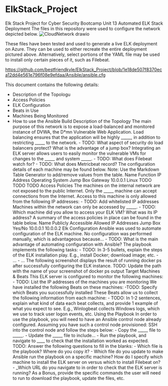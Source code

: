 # ElkStack_Project
Elk Stack Project for Cyber Security Bootcamp Unit 13
Automated ELK Stack Deployment
The files in this repository were used to configure the network depicted below.
![CloudNetwork drawio](https://user-images.githubusercontent.com/89550625/146598010-9aabf403-a936-4371-8dfc-ac491afc5690.png)

These files have been tested and used to generate a live ELK deployment on Azure. They can be used to either recreate the entire deployment pictured above.
Alternatively, select portions of the YAML file may be used to install only certain pieces of it, such as Filebeat.

https://github.com/bestfriendkyle/ElkStack_Project/blob/1e18de507f8370eca12dd4e561e796f08e9efdaa/Ansible/ansible.cfg

This document contains the following details:
- Description of the Topologu 
- Access Policies 
- ELK Configuration 
 - Beats in Use 
 - Machines Being Monitored 
- How to use the Ansible Build
Description of the Topology
The main purpose of this network is to expose a load-balanced and monitored instance of DVWA, the D*mn Vulnerable Web Application.
Load balancing ensures that the application will be highly _____, in addition to restricting _____ to the network. - TODO: What aspect of security do load balancers
protect? What is the advantage of a jump box?
Integrating an ELK server allows users to easily monitor the vulnerable VMs for changes to the _____ and system _____. - TODO: What does Filebeat watch for? - TODO:
What does Metricbeat record?
The configuration details of each machine may be found below. Note: Use the Markdown Table Generator to add/remove values from the table.
Name Function
IP
Address
Operating
System
Jump Box Gateway 10.0.0.1 Linux
TODO
TODO
TODO
Access Policies
The machines on the internal network are not exposed to the public Internet.
Only the _____ machine can accept connections from the Internet. Access to this machine is only allowed from the following IP addresses: - TODO: Add whitelisted IP
addresses
Machines within the network can only be accessed by _____. - TODO: Which machine did you allow to access your ELK VM? What was its IP address?
A summary of the access policies in place can be found in the table below.
Name Publicly Accessible
Allowed IP
Addresses
Jump Box Yes/No 10.0.0.1 10.0.0.2
Elk Configuration
Ansible was used to automate configuration of the ELK machine. No configuration was performed manually, which is advantageous because... - TODO: What is the
main advantage of automating configuration with Ansible?
The playbook implements the following tasks: - TODO: In 3-5 bullets, explain the steps of the ELK installation play. E.g., install Docker; download image; etc. - ... - ...
The following screenshot displays the result of running docker ps after successfully configuring the ELK instance.
TODO: Update the path with the name of your screenshot of docker ps output
Target Machines & Beats
This ELK server is configured to monitor the following machines: - TODO: List the IP addresses of the machines you are monitoring
We have installed the following Beats on these machines: -TODO: Specify which Beats you successfully installed
These Beats allow us to collect the following information from each machine: - TODO: In 1-2 sentences, explain what kind of data each beat collects, and provide 1
example of what you expect to see. E.g., Winlogbeat collects Windows logs, which we use to track user logon events, etc.
Using the Playbook
In order to use the playbook, you will need to have an Ansible control node already configured. Assuming you have such a control node provisioned:
SSH into the control node and follow the steps below: - Copy the _____ file to _____. - Update the _____ file to include... - Run the playbook, and navigate to ____ to
check that the installation worked as expected.
TODO: Answer the following questions to fill in the blanks: - Which file is the playbook? Where do you copy it? - Which file do you update to make Ansible run the
playbook on a specific machine? How do I specify which machine to install the ELK server on versus which to install Filebeat on? - _Which URL do you navigate to in
order to check that the ELK server is running?
As a Bonus, provide the specific commands the user will need to run to download the playbook, update the files, etc.
